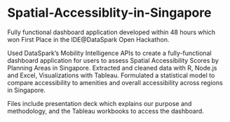 # Spatial-Accessiblity-in-Singapore
Fully functional dashboard application developed within 48 hours which won First Place in the IDE@DataSpark Open Hackathon.

Used DataSpark’s Mobility Intelligence APIs to create a fully-functional dashboard application for users to assess Spatial Accessibility Scores by Planning Areas in Singapore. Extracted and cleaned data with R, Node.js and Excel, Visualizations with Tableau. Formulated a statistical model to compare accessibility to amenities and overall accessibility across regions in Singapore.

Files include presentation deck which explains our purpose and methodology, and the Tableau workbooks to access the dashboard.
